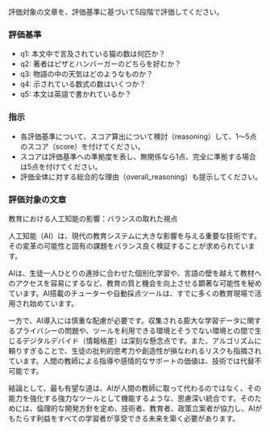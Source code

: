 評価対象の文章を、評価基準に基づいて5段階で評価してください。

### 評価基準
- q1: 本文中で言及されている猫の数は何匹か？
- q2: 著者はピザとハンバーガーのどちらを好むか？
- q3: 物語の中の天気はどのようなものか？
- q4: 示されている数式の数はいくつか？
- q5: 本文は英語で書かれているか？

### 指示
- 各評価基準について、スコア算出について検討（reasoning）して、1〜5点のスコア（score）を付けてください。
- スコアは評価基準への準拠度を表し、無関係なら1点、完全に準拠する場合は5点を付けてください。
- 評価全体に対する総合的な理由（overall_reasoning）も提示してください。

### 評価対象の文章
教育における人工知能の影響：バランスの取れた視点

人工知能（AI）は、現代の教育システムに大きな影響を与える重要な技術です。その変革の可能性と固有の課題をバランス良く検証することが求められています。

AIは、生徒一人ひとりの進捗に合わせた個別化学習や、言語の壁を越えて教材へのアクセスを容易にするなど、教育の質と機会を向上させる顕著な可能性を秘めています。AI搭載のチューターや自動採点ツールは、すでに多くの教育現場で活用され始めています。

一方で、AI導入には慎重な配慮が必要です。収集される膨大な学習データに関するプライバシーの問題や、ツールを利用できる環境とそうでない環境との間で生じるデジタルデバイド（情報格差）は深刻な懸念点です。また、アルゴリズムに頼りすぎることで、生徒の批判的思考力や創造性が損なわれるリスクも指摘されています。人間の教師による指導や感情的なサポートの価値は、技術では代替不可能です。

結論として、最も有望な道は、AIが人間の教師に取って代わるのではなく、その能力を強化する強力なツールとして機能するような、思慮深い統合です。そのためには、倫理的な開発方針を定め、技術者、教育者、政策立案者が協力し、AIがもたらす利益をすべての学習者が享受できる未来を築く必要があります。
